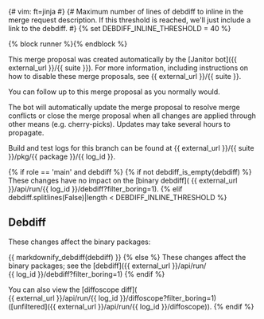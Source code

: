 {# vim: ft=jinja
#}
{# Maximum number of lines of debdiff to inline in the merge request
   description. If this threshold is reached, we'll just include a link to the
   debdiff.
#}
{% set DEBDIFF_INLINE_THRESHOLD = 40 %}

{% block runner %}{% endblock %}

This merge proposal was created automatically by the [Janitor bot]({{ external_url }}/{{ suite }}).
For more information, including instructions on how to disable
these merge proposals, see {{ external_url }}/{{ suite }}.

You can follow up to this merge proposal as you normally would.

The bot will automatically update the merge proposal to resolve merge conflicts
or close the merge proposal when all changes are applied through other means
(e.g. cherry-picks). Updates may take several hours to propagate.

Build and test logs for this branch can be found at
{{ external_url }}/{{ suite }}/pkg/{{ package }}/{{ log_id }}.

{% if role == 'main' and debdiff %}
{% if not debdiff_is_empty(debdiff) %}
These changes have no impact on the [binary debdiff](
{{ external_url }}/api/run/{{ log_id }}/debdiff?filter_boring=1).
{% elif debdiff.splitlines(False)|length < DEBDIFF_INLINE_THRESHOLD %}
## Debdiff

These changes affect the binary packages:

{{ markdownify_debdiff(debdiff) }}
{% else %}
These changes affect the binary packages; see the
[debdiff]({{ external_url }}/api/run/\
{{ log_id }}/debdiff?filter_boring=1)
{% endif %}

You can also view the [diffoscope diff](\
{{ external_url }}/api/run/{{ log_id }}/diffoscope?filter_boring=1) \
([unfiltered]({{ external_url }}/api/run/{{ log_id }}/diffoscope)).
{% endif %}
